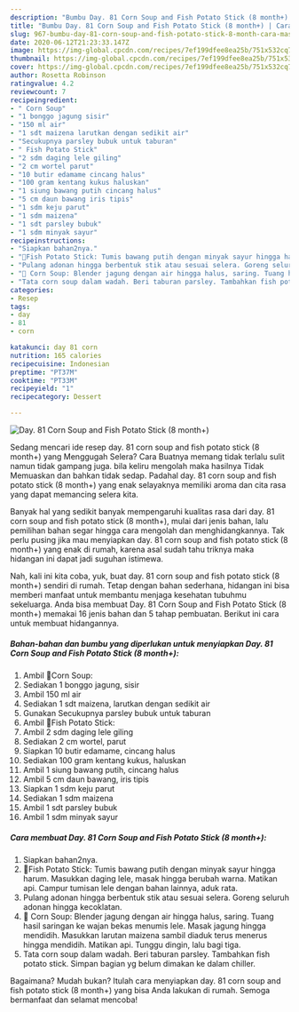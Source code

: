 ```yaml
---
description: "Bumbu Day. 81 Corn Soup and Fish Potato Stick (8 month+) | Cara Masak Day. 81 Corn Soup and Fish Potato Stick (8 month+) Yang Sedap"
title: "Bumbu Day. 81 Corn Soup and Fish Potato Stick (8 month+) | Cara Masak Day. 81 Corn Soup and Fish Potato Stick (8 month+) Yang Sedap"
slug: 967-bumbu-day-81-corn-soup-and-fish-potato-stick-8-month-cara-masak-day-81-corn-soup-and-fish-potato-stick-8-month-yang-sedap
date: 2020-06-12T21:23:33.147Z
image: https://img-global.cpcdn.com/recipes/7ef199dfee8ea25b/751x532cq70/day-81-corn-soup-and-fish-potato-stick-8-month-foto-resep-utama.jpg
thumbnail: https://img-global.cpcdn.com/recipes/7ef199dfee8ea25b/751x532cq70/day-81-corn-soup-and-fish-potato-stick-8-month-foto-resep-utama.jpg
cover: https://img-global.cpcdn.com/recipes/7ef199dfee8ea25b/751x532cq70/day-81-corn-soup-and-fish-potato-stick-8-month-foto-resep-utama.jpg
author: Rosetta Robinson
ratingvalue: 4.2
reviewcount: 7
recipeingredient:
- " Corn Soup"
- "1 bonggo jagung sisir"
- "150 ml air"
- "1 sdt maizena larutkan dengan sedikit air"
- "Secukupnya parsley bubuk untuk taburan"
- " Fish Potato Stick"
- "2 sdm daging lele giling"
- "2 cm wortel parut"
- "10 butir edamame cincang halus"
- "100 gram kentang kukus haluskan"
- "1 siung bawang putih cincang halus"
- "5 cm daun bawang iris tipis"
- "1 sdm keju parut"
- "1 sdm maizena"
- "1 sdt parsley bubuk"
- "1 sdm minyak sayur"
recipeinstructions:
- "Siapkan bahan2nya."
- "🍟Fish Potato Stick: Tumis bawang putih dengan minyak sayur hingga harum. Masukkan daging lele, masak hingga berubah warna. Matikan api. Campur tumisan lele dengan bahan lainnya, aduk rata."
- "Pulang adonan hingga berbentuk stik atau sesuai selera. Goreng seluruh adonan hingga kecoklatan."
- "🍟 Corn Soup: Blender jagung dengan air hingga halus, saring. Tuang hasil saringan ke wajan bekas menumis lele. Masak jagung hingga mendidih. Masukkan larutan maizena sambil diaduk terus menerus hingga mendidih. Matikan api. Tunggu dingin, lalu bagi tiga."
- "Tata corn soup dalam wadah. Beri taburan parsley. Tambahkan fish potato stick. Simpan bagian yg belum dimakan ke dalam chiller."
categories:
- Resep
tags:
- day
- 81
- corn

katakunci: day 81 corn 
nutrition: 165 calories
recipecuisine: Indonesian
preptime: "PT37M"
cooktime: "PT33M"
recipeyield: "1"
recipecategory: Dessert

---
```



![Day. 81 Corn Soup and Fish Potato Stick (8 month+)](https://img-global.cpcdn.com/recipes/7ef199dfee8ea25b/751x532cq70/day-81-corn-soup-and-fish-potato-stick-8-month-foto-resep-utama.jpg)

Sedang mencari ide resep day. 81 corn soup and fish potato stick (8 month+) yang Menggugah Selera? Cara Buatnya memang tidak terlalu sulit namun tidak gampang juga. bila keliru mengolah maka hasilnya Tidak Memuaskan dan bahkan tidak sedap. Padahal day. 81 corn soup and fish potato stick (8 month+) yang enak selayaknya memiliki aroma dan cita rasa yang dapat memancing selera kita.



Banyak hal yang sedikit banyak mempengaruhi kualitas rasa dari day. 81 corn soup and fish potato stick (8 month+), mulai dari jenis bahan, lalu pemilihan bahan segar hingga cara mengolah dan menghidangkannya. Tak perlu pusing jika mau menyiapkan day. 81 corn soup and fish potato stick (8 month+) yang enak di rumah, karena asal sudah tahu triknya maka hidangan ini dapat jadi suguhan istimewa.


Nah, kali ini kita coba, yuk, buat day. 81 corn soup and fish potato stick (8 month+) sendiri di rumah. Tetap dengan bahan sederhana, hidangan ini bisa memberi manfaat untuk membantu menjaga kesehatan tubuhmu sekeluarga. Anda bisa membuat Day. 81 Corn Soup and Fish Potato Stick (8 month+) memakai 16 jenis bahan dan 5 tahap pembuatan. Berikut ini cara untuk membuat hidangannya.

<!--inarticleads1-->

##### Bahan-bahan dan bumbu yang diperlukan untuk menyiapkan Day. 81 Corn Soup and Fish Potato Stick (8 month+):

1. Ambil  🍟Corn Soup:
1. Sediakan 1 bonggo jagung, sisir
1. Ambil 150 ml air
1. Sediakan 1 sdt maizena, larutkan dengan sedikit air
1. Gunakan Secukupnya parsley bubuk untuk taburan
1. Ambil  🍟Fish Potato Stick:
1. Ambil 2 sdm daging lele giling
1. Sediakan 2 cm wortel, parut
1. Siapkan 10 butir edamame, cincang halus
1. Sediakan 100 gram kentang kukus, haluskan
1. Ambil 1 siung bawang putih, cincang halus
1. Ambil 5 cm daun bawang, iris tipis
1. Siapkan 1 sdm keju parut
1. Sediakan 1 sdm maizena
1. Ambil 1 sdt parsley bubuk
1. Ambil 1 sdm minyak sayur




<!--inarticleads2-->

##### Cara membuat Day. 81 Corn Soup and Fish Potato Stick (8 month+):

1. Siapkan bahan2nya.
1. 🍟Fish Potato Stick: Tumis bawang putih dengan minyak sayur hingga harum. Masukkan daging lele, masak hingga berubah warna. Matikan api. Campur tumisan lele dengan bahan lainnya, aduk rata.
1. Pulang adonan hingga berbentuk stik atau sesuai selera. Goreng seluruh adonan hingga kecoklatan.
1. 🍟 Corn Soup: Blender jagung dengan air hingga halus, saring. Tuang hasil saringan ke wajan bekas menumis lele. Masak jagung hingga mendidih. Masukkan larutan maizena sambil diaduk terus menerus hingga mendidih. Matikan api. Tunggu dingin, lalu bagi tiga.
1. Tata corn soup dalam wadah. Beri taburan parsley. Tambahkan fish potato stick. Simpan bagian yg belum dimakan ke dalam chiller.




Bagaimana? Mudah bukan? Itulah cara menyiapkan day. 81 corn soup and fish potato stick (8 month+) yang bisa Anda lakukan di rumah. Semoga bermanfaat dan selamat mencoba!
